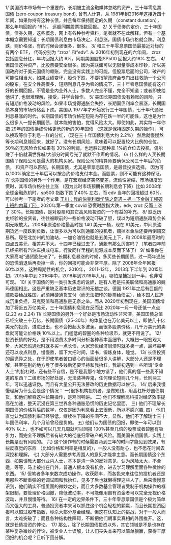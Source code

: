 1/ 美国资本市场有一个重要的，长期被主流金融媒体忽略的资产，三十年零息票国债 (zero coupon treasury bond). 曾有人计算，从 1981年到2016年这接近四十年间，如果你持有这种长债，并且每年保持固定的久期 （constant duration）， 那么年均回报约 18%， 远超同期股票指数回报。
2/ 关于债券的定价，三十年国债，债券久期，这些概念，网上有各种参考资料，笔者就不在此解释。但有一个基本概念需要知道：长期国债利息由市场决定，利息涨，国债市场价格就会跌。利息跌，则价格涨，有的时候会涨很多，很多。
3/ 和三十年零息票国债最接近对标的有两个 ETF， 代码分别为 “zroz” 和“edv”. 从 2016年初到现在的六年间， zroz 包括股息分红，年均回报大约 6%。同期美国股指SP500 回报大约18% 左右。
4/ 但国债这种资产，比股票要安全很多。因为美联储可以无限量零成本印钞，所以美国政府对于美元国债的赖账，完全没有实践上的可能。但股票后面的公司，破产的可能性相当大，如果业绩变坏，股价下跌，不要指望政府会专门出钱救助一个公司的股东。在安全性高很多，短期利息几乎为零的情况下，三十年零息国债能有这样好的长期回报，不管是业内业外人士，多数人完全不懂，完全不知道；或者即使给他讲了, 也很难理解，接受，并学会操作。
5/ 美国长期国债没有赖账的风险，只有短期价格波动的风险。如果市场觉得通胀会失控，长期国债利率会暴涨，长期国债本身的市场价格会下跌。美国从 1977年才开始发行三十年国债，七十年代通胀利息暴涨的时代，长期国债的市场价格在短期内存在跌一半的可能性，这也是为什么很多人一提长期国债，就本能的害怕，觉得风险太大。即使如此，其实每一年你把 29年的国债换成价格更低的新的30年国债 （这就是保持固定久期的操作），可以换取等价于利息一样的分红，（现在三十年国债利息大约 2.2%） 然后就慢慢熬等长期利息降回来，就好了。没有长期风险，意味着可以配置较大比例的仓位。50%的无风险仓位如果有 30%的利润，也远胜过那种拿 1%的仓位去投机，偶尔赚了十倍就满世界喊/大部分时间亏光了就默不作声的情况。
6/ 什么样的人买长期国债？保险公司是最大的机构买家。保险公司的精算师要确保公司三十年后的负债， 和资产可以匹配，长期国债，尤其是零票息国债，是最佳投资选择， 因为可以100%确定三十年后可以按合约价格支付本金。而股票，则不可能有这种保证。
7/ 长期国债的另外一个作用，是在宏观经济突然变差，流动性紧缩，市场极度恐慌时，其市场价格往往上涨 （因为此时市场预期长期利息会下降）比如 2008年全球金融危机时，sp500 指数下跌了40% 左右，而 edv 当年的回报超过 60%。可以参考一下笔者的老文章
[王川：我的伯克利商学院之奇遇 – 扒一下金融工程硕士班的内幕 (下）](https://chuan.us/archives/<http:/mp.weixin.qq.com/s?__biz=MzA3MzE5MjM2Mw==&mid=214563868&idx=1&sn=d6426500a09af2d180f1643638e94c57&chksm=162f9ad8215813ce50413013f9a1a9cc027fd95c4f99e4581d4dd7ea2a271f900c934deee3d3&scene=21#wechat_redirect>)
2020年第一季度 covid 恐慌时股指大跌，edv, zroz 反而上涨了 30%。长期国债，是对股票和其它高风险投资的一个有益的补充。
8/ 缺乏历史经验的投资者，往往被眼前的一些价格波动吓破了胆，误以为短期通胀趋势会长期无限放大。2008年原油价格最高时是 140 美元一桶，现在 91美元，中间原油期货还一度跌到负数，让很多以为可以防通胀的投机者，赔掉本金后还要再倒赔交易所。现在北加州的加油站，一加仑油钱也就是五美元上下，和 2008年最高时的四点五美元，相差并不大。十四年已经过去了。通胀有那么厉害吗？（笔者四年前已经把所有汽油车换成电车，行驶同样里程的能源成本反而下降了）
9/ 如果你在大家高喊“通货膨胀来了”，长期利息暴涨的时候，多买些长期国债，过一两年通胀的恐慌消退后再卖掉一些，你的回报可能会非常丰厚。除了 2008年全年回报 60%以外，这种周期性的机会，2010年， 2011-12年， 2013年下半年到 2015年初，2015年中到 2016年中，2018年到2019年九月，哪怕是捕捉到一半，也非常可观。
10/ 关于国债的另一类引发焦虑的说辞，是有人老是把美联储和高通胀的魏玛德国相比。这是严重缺乏基本历史常识的无稽之谈。德国 1921年之后有巨额的赔款要给战胜国，必须用硬通货支付（而无法把印的钞票给债主），给本国人民造成沉重负担，马克贬值和高通胀是无奈之举。而从 2020年初到现在，美国国债增加了将近五万亿美元，三十年国债利息现在反而比 2020年一月一号还低一点点 (2.23 vs 2.24)
11/ 长期国债的另外一个好处是市场流动性非常深。美国国债总值已经突破三十万亿，长期国债（25-30年）的体量也在万亿美元以上，即使几十亿美元的投资，进进出出，也不会掀起太多波澜。而很多股票价格，几千万美元的卖盘就可能让价格跌 10%以上。门槛低的碧圈的各种垃圾币，就更不用说了。
12/ 投资长债的好处，是不用浪费太多时间分析各种基本面细节，大概扫一眼宏观大势，大家恐慌通胀时就多买一点长债，大家恐慌经济崩溃时就多卖一点，最坏每年还可以收点利息，慢慢熬，留下大把时间，读书，锻炼身体，睡觉。
13/ 长债投资的最诡异之处，在于即使笔者苦口婆心的当面给很多人讲解，大部分人还是不理解，甚至在别的地方亏了很多钱后还要坚持和我抬杠。我最初遇到一些所谓”专业人士“的抬杠时，还有些不自信，是不是我那个地方错了，他们真的懂一些我不知道的东西？二级市场的好处是，无法装神弄鬼，任何理论短则几个月，长则两三年，可以迅速证伪。而且有大量公开无法篡改的历史数据可以佐证。
14/ 后来我慢慢理解为什么会是这个情况：
一)很多机构投机者，是做短线，用高杠杆炒国债期货，和他们解释这种长期操作，是鸡同鸭讲。
二) 他们不理解高科技对经济效率提高在加速，整天沉浸在第三世界各种通胀恐慌的历史记忆里面。
三) 他们不理解长期国债的价格背后的数学，仅仅是因为利息看上去很低，所以不感兴趣.
四） 他们直觉认为国债利率已经够低，继续往下降的空间不大。显然，他们不了解瑞士三十年国债利率，几个月前曾经是负的。
五) 他们认为国债的回报，即使一年可以到40% 以上，也不如可以几天几周就可以回报 100%甚至几倍的股票或者碧圈有吸引力，而完全不理解后者有较大的彻底归零破产的风险。而美国长期国债，实践上长期是没有风险的。
六) 这个操作有的时候需要两到三年的时间才能见到效果，有些反直觉的东西 （比如价格和利率是相反的），一般人没有耐心，也不愿花时间去深挖和理解。
七) 大部分人需要参考周围人的意见才能拿主意。而长期国债这个东西，如果请教大部分业内人士，基本是清一色的反对意见，认为风险太大，不合适，等等，马上被挡在门外，普通人根本没有机会，进去学习理解里面各种微妙的东西。
15/ 但笔者多年来数次成功操作，收获颇丰，而各色来来往往的投机者还是用那些不断重弹的老调试图和我抬杠，见多了后也就懒得理这些人了。后来慢慢意识到，他们确实不懂里面的微妙之处，而且大多数基金管理者受制于机构操作的框架限制，要管理价格回撤，降低波动率，不可能像用自有资金者可以完全无视价格波动，并且慢慢等待。
16/ 在一定的边界条件下，三十年零息票国债是个极为简单而又强大的工具，普通投资者本来可以抓住这个机会轻松的躺赢，而且长期投资回报可以超过股市指数，秒杀大部分基金经理。但这在认知上的挑战，对于一般人而言，太难突破了；而且各种结构性障碍，不断把他们朝事实真相的外围推开。这，就是长债投资的悖论。
17/ 那么，除了长期国债投资以外，其它领域是不是也存在某种复杂微妙的悖论，被专业人士误解，让人们丧失本来可以简单躺赢，获得丰厚回报的机会呢？且听下回分解。
